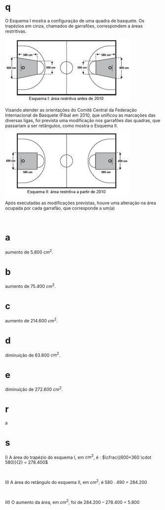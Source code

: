 # q
O Esquema I mostra a configuração de uma quadra de basquete. Os trapézios em cinza, chamados de garrafões, correspondem a áreas restritivas.

![](82e6440a-d688-9db3-8c4c-481184db2d44.png)

Visando atender as orientações do Comitê Central da Federação lnternacional de Basquete (Fiba) em 2010, que unificou as marcações das diversas ligas, foi prevista uma modificação nos garrafões das quadras, que passariam a ser retângulos, como mostra o Esquema II.

![](38089ff9-74b2-7c44-f30f-5dd9b5eed26d.png)

Após executadas as modificações previstas, houve uma alteração na área ocupada por cada garrafão, que corresponde a um(a)

 

# a
aumento de 5.800 $cm^2$.

# b
aumento de 75.400 $cm^2$.

# c
aumento de 214.600 $cm^2$.

# d
diminuição de 63.800 $cm^2$.

# e
diminuição de 272.600 $cm^2$.

# r
a

# s
I) A área do trapézio do esquema I, em $cm^2$, é : $\cfrac{(600+360 \cdot 580)}{2} = 278.400$

 

II) A área do retângulo do esquema II, em $cm^2$, é 580 . 490 = 284.200

 

III) O aumento da área, em $cm^2$, foi de 284.200 – 278.400 = 5.800
